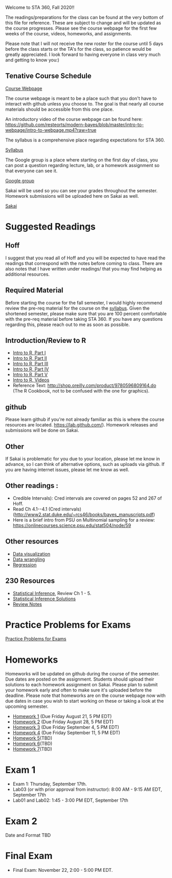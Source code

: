 Welcome to STA 360, Fall 2020!!

The readings/preparations for the class can be found at the very bottom of this file for reference. These are subject to change and will be updated as the course progresses. Please see the course webpage for the first few weeks of the course, videos, homeworks, and assignments. 

Please note that I will not receive the new roster for the course until 5 days before the class starts or the TA's for the class, so patience would be greatly appreciated. I look forward to having everyone in class very much and getting to know you:) 

## Tenative Course Schedule 

[Course Webpage](https://resteorts.github.io/teach/bayes20.html)

The course webpage is meant to be a place such that you don't have to interact with github unless you choose to. The goal is that nearly all course materials should be accessible from this one place. 

An introductory video of the course webpage can be found here: https://github.com/resteorts/modern-bayes/blob/master/intro-to-webpage/intro-to-webpage.mp4?raw=true

The syllabus is a comprehensive place regarding expectations for STA 360. 

[Syllabus](https://github.com/resteorts/modern-bayes/blob/master/syllabus/syllabus-sta360-fall20.pdf)

The Google group is a place where starting on the first day of class, you can post a question regarding lecture, lab, or a homework assignment so that everyone can see it. 

[Google group](https://groups.google.com/forum/#!forum/bayes20)

Sakai will be used so you can see your grades throughout the semester. Homework submissions will be uploaded here on Sakai as well. 

[Sakai](https://sakai.duke.edu/portal/site/da825873-0b0f-419f-b6e9-ddcc6f0106f0/tool/e52fb460-c770-4f77-9a55-a86822a8e645)

# Suggested Readings

## Hoff

I suggest that you read all of Hoff and you will be expected to have read the readings that correspond with the notes before 
coming to class. There are also notes that I have written under readings/ that you may find helping as additional resources. 

## Required Material

Before starting the course for the fall semester, I would highly recommend review the pre-req material for the course on the [syllabus](https://github.com/resteorts/modern-bayes/blob/master/syllabus/syllabus-sta360-fall20.pdf). Given the shortened semester, please make sure that you are 100 percent comfortable with the pre-req material before taking STA 360. If you have any questions regarding this, please reach out to me as soon as possible. 

## Introduction/Review to R

- [Intro to R, Part I](https://github.com/resteorts/modern-bayes/blob/master/lecturesModernBayes20/background-intro-to-R/introToR-partI.pdf)
- [Intro to R, Part II](https://github.com/resteorts/modern-bayes/blob/master/lecturesModernBayes20/background-intro-to-R/introToR-partII.pdf)
- [Intro to R, Part III](https://github.com/resteorts/modern-bayes/blob/master/lecturesModernBayes20/background-intro-to-R/introToR-partIII.pdf)
- [Intro to R, Part IV](https://github.com/resteorts/modern-bayes/blob/master/lecturesModernBayes20/background-intro-to-R/introToR-partIV.pdf)
- [Intro to R, Part V](https://github.com/resteorts/modern-bayes/blob/master/lecturesModernBayes20/background-intro-to-R/introToR-partV.pdf)
- [Intro to R, Videos](https://github.com/resteorts/modern-bayes/tree/master/lecturesModernBayes20/background-intro-to-R/videos)
- Reference Text: http://shop.oreilly.com/product/9780596809164.do (The R Cookbook, not to be confused with the one for graphics). 

## github

Please learn github if you're not already familiar as this is where the course resources are located. https://lab.github.com/). Homework releases and submissions will be done on Sakai. 


## Other

If Sakai is problematic for you due to your location, please let me know in advance, so I can think of alternative options, such as uploads via github. If you are having internet issues, please let me know as well. 


## Other readings :

- Credible Intervals): Cred intervals are covered on pages 52 and 267 of Hoff. 
- Read Ch 4.1--4.1 (Cred intervals) (http://www2.stat.duke.edu/~rcs46/books/bayes_manuscripts.pdf)
- Here is a brief intro from PSU on Multinomial sampling for a review: 
https://onlinecourses.science.psu.edu/stat504/node/59


## Other resources

- [Data visualization](https://www2.stat.duke.edu/courses/Spring19/sta199.001/slides/lec-slides/02a-data-and-viz.html#1)
- [Data wrangling](https://www2.stat.duke.edu/courses/Spring19/sta199.001/slides/lec-slides/02c-data-wrangle.html#1)
- [Regression](https://www2.stat.duke.edu/courses/Spring19/sta199.001/slides/lec-slides/06b-formalizing-linear-models.html#1)

## 230 Resources 

- [Statistical Inference](https://mybiostats.files.wordpress.com/2015/03/casella-berger.pdf), Review Ch 1 - 5. 
- [Statistical Inference Solutions](http://www.ams.sunysb.edu/~zhu/ams570/Solutions-Casella-Berger.pdf)
- [Review Notes](https://github.com/resteorts/modern-bayes/blob/master/reading/babybayes-master.pdf)

# Practice Problems for Exams 

[Practice Problems for Exams](https://github.com/resteorts/modern-bayes/tree/master/exercises)

# Homeworks

Homeworks will be updated on github during the course of the semester. Due dates are posted on the assignment. Students should upload their solutions to each homework assignment on Sakai. Please plan to submit your homework early and often to make sure it's uploaded before the deadline. Please note that homeworks are on the course webpage now with due dates in case you wish to start working on these or taking a look at the upcoming semester. 

- [Homework 1](https://github.com/resteorts/modern-bayes/blob/master/homeworks/homework-1/hw-01.pdf) (Due Friday August 21, 5 PM EDT)
- [Homework 2](https://github.com/resteorts/modern-bayes/blob/master/homeworks/homework-2/hw-02.pdf) (Due Friday August 28, 5 PM EDT)
- [Homework 3](https://github.com/resteorts/modern-bayes/blob/master/homeworks/homework-3/hw-03.pdf) (Due Friday September 4, 5 PM EDT)
- [Homework 4](https://github.com/resteorts/modern-bayes/blob/master/homeworks/homework-4/hw-04.pdf) (Due Friday September 11, 5 PM EDT)
- [Homework 5](https://github.com/resteorts/modern-bayes/blob/master/homeworks/homework-5/hw-05.pdf)(TBD)
- [Homework 6](https://github.com/resteorts/modern-bayes/blob/master/homeworks/homework-6/hw-06.pdf)(TBD)
- [Homework 7](https://github.com/resteorts/modern-bayes/blob/master/homeworks/homework-7/hw-07.pdf)(TBD)

# Exam 1

- Exam 1: Thursday, September 17th. 
- Lab03 (or with prior approval from instructor): 8:00 AM - 9:15 AM EDT, September 17th
- Lab01 and Lab02: 1:45 - 3:00 PM EDT, September 17th

# Exam 2 

Date and Format TBD

# Final Exam 

- Final Exam: November 22, 2:00 - 5:00 PM EDT. 
